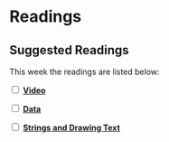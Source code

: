 # Readings

## Suggested Readings

This week the readings are listed below:

<label><input type="checkbox" id="week13_reading1" class="box"> **[Video](https://processing.org/tutorials/video/)** </input></label> 

<label><input type="checkbox" id="week13_reading2" class="box"> **[Data](https://processing.org/tutorials/data/)** </input></label> 

<label><input type="checkbox" id="week13_reading3" class="box"> **[Strings and Drawing Text](https://processing.org/tutorials/text/)** </input></label> 